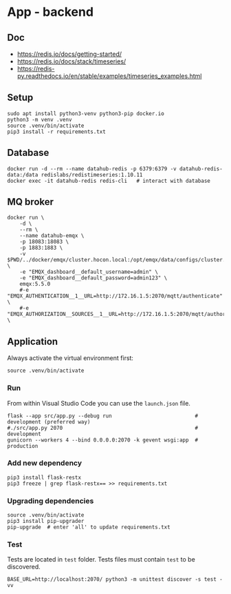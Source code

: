 # App - backend

## Doc

* https://redis.io/docs/getting-started/
* https://redis.io/docs/stack/timeseries/
* https://redis-py.readthedocs.io/en/stable/examples/timeseries_examples.html

## Setup

```shell
sudo apt install python3-venv python3-pip docker.io
python3 -m venv .venv
source .venv/bin/activate
pip3 install -r requirements.txt
```

## Database

```shell
docker run -d --rm --name datahub-redis -p 6379:6379 -v datahub-redis-data:/data redislabs/redistimeseries:1.10.11
docker exec -it datahub-redis redis-cli   # interact with database
```

## MQ broker

```shell
docker run \
	-d \
	--rm \
	--name datahub-emqx \
	-p 18083:18083 \
	-p 1883:1883 \
	-v $PWD/../docker/emqx/cluster.hocon.local:/opt/emqx/data/configs/cluster.hocon \
	-e "EMQX_dashboard__default_username=admin" \
    -e "EMQX_dashboard__default_password=admin123" \
	emqx:5.5.0
	#-e "EMQX_AUTHENTICATION__1__URL=http://172.16.1.5:2070/mqtt/authenticate" \
    #-e "EMQX_AUTHORIZATION__SOURCES__1__URL=http://172.16.1.5:2070/mqtt/authorize" \
```

## Application
Always activate the virtual environment first:
```shell
source .venv/bin/activate
```

### Run
From within Visual Studio Code you can use the `launch.json` file.

```shell
flask --app src/app.py --debug run                           # development (preferred way)
#./src/app.py 2070                                           # development
gunicorn --workers 4 --bind 0.0.0.0:2070 -k gevent wsgi:app  # production
```

### Add new dependency

```shell
pip3 install flask-restx
pip3 freeze | grep flask-restx== >> requirements.txt
```

### Upgrading dependencies

```shell
source .venv/bin/activate
pip3 install pip-upgrader
pip-upgrade  # enter 'all' to update requirements.txt
```

### Test
Tests are located in `test` folder.
Tests files must contain `test` to be discovered.

```shell
BASE_URL=http://localhost:2070/ python3 -m unittest discover -s test -vv
```
